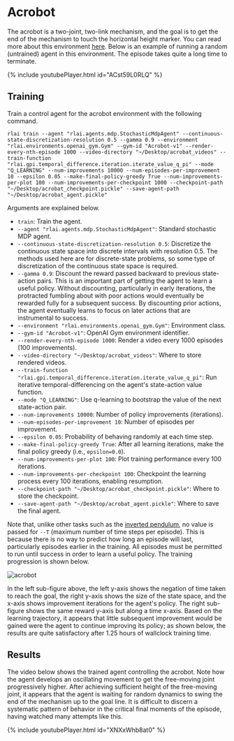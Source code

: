 # Acrobot
The acrobot is a two-joint, two-link mechanism, and the goal is to get the end of the mechanism to touch the horizontal 
height marker. You can read more about this environment [here](https://gym.openai.com/envs/Acrobot-v1/). Below is an 
example of running a random (untrained) agent in this environment. The episode takes quite a long time to terminate.

{% include youtubePlayer.html id="ACst59L0RLQ" %}

## Training

Train a control agent for the acrobot environment with the following command.
```
rlai train --agent "rlai.agents.mdp.StochasticMdpAgent" --continuous-state-discretization-resolution 0.5 --gamma 0.9 --environment "rlai.environments.openai_gym.Gym" --gym-id "Acrobot-v1" --render-every-nth-episode 1000 --video-directory "~/Desktop/acrobat_videos" --train-function "rlai.gpi.temporal_difference.iteration.iterate_value_q_pi" --mode "Q_LEARNING" --num-improvements 10000 --num-episodes-per-improvement 10 --epsilon 0.05 --make-final-policy-greedy True --num-improvements-per-plot 100 --num-improvements-per-checkpoint 1000 --checkpoint-path "~/Desktop/acrobat_checkpoint.pickle" --save-agent-path "~/Desktop/acrobat_agent.pickle"
```

Arguments are explained below.
* `train`:  Train the agent.
* `--agent "rlai.agents.mdp.StochasticMdpAgent"`:  Standard stochastic MDP agent. 
* `--continuous-state-discretization-resolution 0.5`:  Discretize the continuous state space into discrete intervals 
  with resolution 0.5. The methods used here are for discrete-state problems, so some type of discretization of the 
  continuous state space is required.
* `--gamma 0.9`:  Discount the reward passed backward to previous state-action pairs. This is an important part of 
  getting the agent to learn a useful policy. Without discounting, particularly in early iterations, the protracted
  fumbling about with poor actions would eventually be rewarded fully for a subsequent success. By discounting prior 
  actions, the agent eventually learns to focus on later actions that are instrumental to success.
* `--environment "rlai.environments.openai_gym.Gym"`:  Environment class. 
* `--gym-id "Acrobot-v1"`:  OpenAI Gym environment identifier.
* `--render-every-nth-episode 1000`:  Render a video every 1000 episodes (100 improvements).
* `--video-directory "~/Desktop/acrobat_videos"`:  Where to store rendered videos.
* `--train-function "rlai.gpi.temporal_difference.iteration.iterate_value_q_pi"`:  Run iterative temporal-differencing 
  on the agent's state-action value function. 
* `--mode "Q_LEARNING"`:  Use q-learning to bootstrap the value of the next state-action pair. 
* `--num-improvements 10000`:  Number of policy improvements (iterations).
* `--num-episodes-per-improvement 10`:  Number of episodes per improvement.
* `--epsilon 0.05`:  Probability of behaving randomly at each time step.
* `--make-final-policy-greedy True`:  After all learning iterations, make the final policy greedy (i.e., `epsilon=0.0`).
* `--num-improvements-per-plot 100`:  Plot training performance every 100 iterations.
* `--num-improvements-per-checkpoint 100`:  Checkpoint the learning process every 100 iterations, enabling resumption.
* `--checkpoint-path "~/Desktop/acrobat_checkpoint.pickle"`:  Where to store the checkpoint.
* `--save-agent-path "~/Desktop/acrobat_agent.pickle"`:  Where to save the final agent.

Note that, unlike other tasks such as the [inverted pendulum](inverted_pendulum.html), no value is passed for `--T` 
(maximum number of time steps per episode). This is because there is no way to predict how long an episode will last, 
particularly episodes earlier in the training. All episodes must be permitted to run until success in order to learn 
a useful policy. The training progression is shown below.

![acrobot](https://github.com/MatthewGerber/rlai/raw/master/trained_agents/acrobat/acrobat_training.png)

In the left sub-figure above, the left y-axis shows the negation of time taken to reach the goal, the right y-axis shows 
the size of the state space, and the x-axis shows improvement iterations for the agent's policy. The right sub-figure 
shows the same reward y-axis but along a time x-axis. Based on the learning trajectory, it appears that little 
subsequent improvement would be gained were the agent to continue improving its policy; as shown below, the results are 
quite satisfactory after 1.25 hours of wallclock training time.

## Results

The video below shows the trained agent controlling the acrobot. Note how the agent develops an oscillating movement to
get the free-moving joint progressively higher. After achieving sufficient height of the free-moving joint, it appears 
that the agent is waiting for random dynamics to swing the end of the mechanism up to the goal line. It is difficult to
discern a systematic pattern of behavior in the critical final moments of the episode, having watched many 
attempts like this.

{% include youtubePlayer.html id="XNXxWhb8at0" %}
